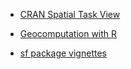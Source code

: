 
* [CRAN Spatial Task View](https://cran.r-project.org/web/views/Spatial.html)

* [Geocomputation with R](http://robinlovelace.net/geocompr/)

* [sf package vignettes](https://r-spatial.github.io/sf/articles/)